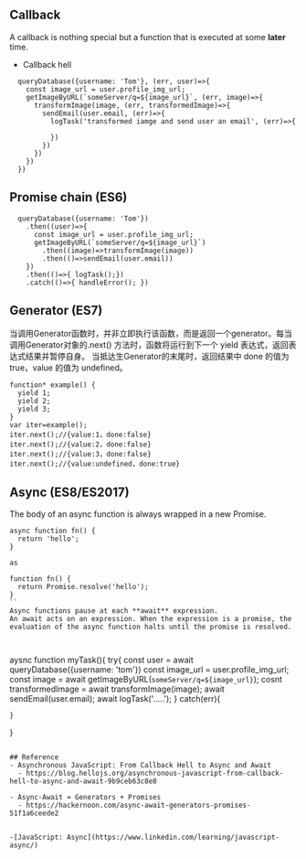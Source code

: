 ## Callback

A callback is nothing special but a function that is executed at some **later** time.

- Callback hell
```
  queryDatabase({username: 'Tom'}, (err, user)=>{
    const image_url = user.profile_img_url;
    getImageByURL(`someServer/q=${image_url}`, (err, image)=>{
      transformImage(image, (err, transformedImage)=>{
        sendEmail(user.email, (err)=>{
          logTask('transformed iamge and send user an email', (err)=>{

          })
        })
      })
    })
  })
```

## Promise chain (ES6)
```
  queryDatabase({username: 'Tom'})
    .then((user)=>{
      const image_url = user.profile_img_url;
      getImageByURL(`someServer/q=${image_url}`)
        .then((image)=>transformImage(image))
        .then(()=>sendEmail(user.email))
    })
    .then(()=>{ logTask();})
    .catch(()=>{ handleError(); })
```

## Generator (ES7)
当调用Generator函数时，并非立即执行该函数，而是返回一个generator。每当调用Generator对象的.next() 方法时，函数将运行到下一个 yield 表达式，返回表达式结果并暂停自身。
当抵达生Generator的末尾时，返回结果中 done 的值为 true，value 的值为 undefined。
```
function* example() {
  yield 1;
  yield 2;
  yield 3;
}
var iter=example();
iter.next();//{value:1，done:false}
iter.next();//{value:2，done:false}
iter.next();//{value:3，done:false}
iter.next();//{value:undefined，done:true}
```
## Async (ES8/ES2017)
The body of an async function is always wrapped in a new Promise.
```
async function fn() {
  return 'hello';
}

as

function fn() {
  return Promise.resolve('hello');
}
``
Async functions pause at each **await** expression.
An await acts on an expression. When the expression is a promise, the evaluation of the async function halts until the promise is resolved.



```
  aysnc function myTask(){
    try{
      const user = await queryDatabase({username: 'tom'})
      const image_url = user.profile_img_url;
      const image = await getImageByURL(`someServer/q=${image_url}`);
      cosnt transformedImage = await transformImage(image);
      await sendEmail(user.email);
      await logTask('.....');
    }
    catch(err){

    }
  }
```

## Reference
- Asynchronous JavaScript: From Callback Hell to Async and Await
  - https://blog.hellojs.org/asynchronous-javascript-from-callback-hell-to-async-and-await-9b9ceb63c8e8

- Async-Await ≈ Generators + Promises
  - https://hackernoon.com/async-await-generators-promises-51f1a6ceede2


-[JavaScript: Async](https://www.linkedin.com/learning/javascript-async/)
